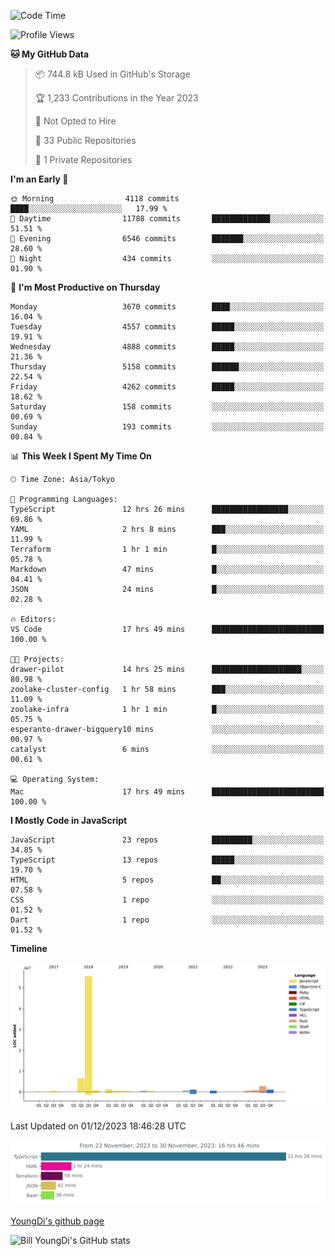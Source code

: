 <!--START_SECTION:waka-->
![Code Time](http://img.shields.io/badge/Code%20Time-210%20hrs%2055%20mins-blue)

![Profile Views](http://img.shields.io/badge/Profile%20Views-0-blue)

**🐱 My GitHub Data** 

> 📦 744.8 kB Used in GitHub's Storage 
 > 
> 🏆 1,233 Contributions in the Year 2023
 > 
> 🚫 Not Opted to Hire
 > 
> 📜 33 Public Repositories 
 > 
> 🔑 1 Private Repositories 
 > 
**I'm an Early 🐤** 

```text
🌞 Morning                4118 commits        ████░░░░░░░░░░░░░░░░░░░░░   17.99 % 
🌆 Daytime                11788 commits       █████████████░░░░░░░░░░░░   51.51 % 
🌃 Evening                6546 commits        ███████░░░░░░░░░░░░░░░░░░   28.60 % 
🌙 Night                  434 commits         ░░░░░░░░░░░░░░░░░░░░░░░░░   01.90 % 
```
📅 **I'm Most Productive on Thursday** 

```text
Monday                   3670 commits        ████░░░░░░░░░░░░░░░░░░░░░   16.04 % 
Tuesday                  4557 commits        █████░░░░░░░░░░░░░░░░░░░░   19.91 % 
Wednesday                4888 commits        █████░░░░░░░░░░░░░░░░░░░░   21.36 % 
Thursday                 5158 commits        ██████░░░░░░░░░░░░░░░░░░░   22.54 % 
Friday                   4262 commits        █████░░░░░░░░░░░░░░░░░░░░   18.62 % 
Saturday                 158 commits         ░░░░░░░░░░░░░░░░░░░░░░░░░   00.69 % 
Sunday                   193 commits         ░░░░░░░░░░░░░░░░░░░░░░░░░   00.84 % 
```


📊 **This Week I Spent My Time On** 

```text
🕑︎ Time Zone: Asia/Tokyo

💬 Programming Languages: 
TypeScript               12 hrs 26 mins      █████████████████░░░░░░░░   69.86 % 
YAML                     2 hrs 8 mins        ███░░░░░░░░░░░░░░░░░░░░░░   11.99 % 
Terraform                1 hr 1 min          █░░░░░░░░░░░░░░░░░░░░░░░░   05.78 % 
Markdown                 47 mins             █░░░░░░░░░░░░░░░░░░░░░░░░   04.41 % 
JSON                     24 mins             █░░░░░░░░░░░░░░░░░░░░░░░░   02.28 % 

🔥 Editors: 
VS Code                  17 hrs 49 mins      █████████████████████████   100.00 % 

🐱‍💻 Projects: 
drawer-pilot             14 hrs 25 mins      ████████████████████░░░░░   80.98 % 
zoolake-cluster-config   1 hr 58 mins        ███░░░░░░░░░░░░░░░░░░░░░░   11.09 % 
zoolake-infra            1 hr 1 min          █░░░░░░░░░░░░░░░░░░░░░░░░   05.75 % 
esperanto-drawer-bigquery10 mins             ░░░░░░░░░░░░░░░░░░░░░░░░░   00.97 % 
catalyst                 6 mins              ░░░░░░░░░░░░░░░░░░░░░░░░░   00.61 % 

💻 Operating System: 
Mac                      17 hrs 49 mins      █████████████████████████   100.00 % 
```

**I Mostly Code in JavaScript** 

```text
JavaScript               23 repos            █████████░░░░░░░░░░░░░░░░   34.85 % 
TypeScript               13 repos            █████░░░░░░░░░░░░░░░░░░░░   19.70 % 
HTML                     5 repos             ██░░░░░░░░░░░░░░░░░░░░░░░   07.58 % 
CSS                      1 repo              ░░░░░░░░░░░░░░░░░░░░░░░░░   01.52 % 
Dart                     1 repo              ░░░░░░░░░░░░░░░░░░░░░░░░░   01.52 % 
```



**Timeline**

![Lines of Code chart](https://raw.githubusercontent.com/Youngdi/Youngdi/master/assets/bar_graph.png)


 Last Updated on 01/12/2023 18:46:28 UTC
<!--END_SECTION:waka-->

![wakatime](./images/stat.svg)

[YoungDi's github page](https://youngdi.github.io)

![Bill YoungDi's GitHub stats](https://github-readme-stats.vercel.app/api?username=youngdi&count_private=true&show_icons=true)
